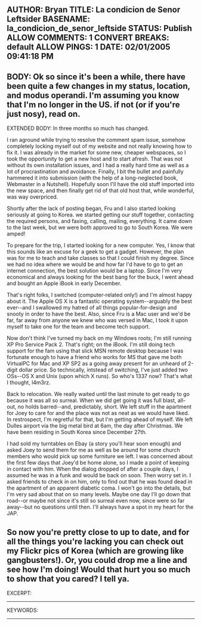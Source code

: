AUTHOR: Bryan
TITLE: La condicion de Senor Leftsider
BASENAME: la_condicion_de_senor_leftside
STATUS: Publish
ALLOW COMMENTS: 1
CONVERT BREAKS: __default__
ALLOW PINGS: 1
DATE: 02/01/2005 09:41:18 PM
-----
BODY:
Ok so since it's been a while, there have been quite a few changes in my status, location, and modus operandi. I'm assuming you know that I'm no longer in the US. if not (or if you're just nosy), read on.
-----
EXTENDED BODY:
In three months so much has changed. 

I ran aground while trying to resolve the comment spam issue, somehow completely locking myself out of my website and not really knowing how to fix it. I was already in the market for some new, cheaper webspaces, so I took the opportunity to get a new host and to start afresh. That was not without its own installation issues, and I had a really hard time as well as a lot of procrastination and avoidance. Finally, I bit the bullet and painfully hammered it into submission (with the help of a long-neglected book, Webmaster in a Nutshell). Hopefully soon I'll have the old stuff imported into the new space, and then finally get rid of that old host that, while wonderful, was way overpriced.

Shortly after the lack of posting began, Fru and I also started looking seriously at going to Korea. we started getting our stuff together, contacting the required persons, and faxing, calling, mailing, everything. It came down to the last week, but we were both approved to go to South Korea. We were amped!

To prepare for the trip, I started looking for a new computer. Yes, I know that this sounds like an excuse for a geek to get a gadget. However, the plan was for me to teach and take classes so that I could finish my degree. Since we had no idea where we would be and how far I'd have to go to get an internet connection, the best solution would be a laptop. Since I'm very economical and always looking for the best bang for the buck, I went ahead and bought an Apple iBook in early December.

That's right folks, I switched (computer-related only!) and I'm almost happy about it. The Apple OS X is a fantastic operating system--arguably the best ever--and I swallowed my hatred of all things popular-for-design and snooty in order to have the best. Also, since Fru is a Mac user and we'd be far, far away from anyone we knew who was versed in Mac, I took it upon myself to take one for the team and become tech support.

Now don't think I've turned my back on my Windows roots; I'm still running XP Pro Service Pack 2. That's right; on the iBook. I'm still doing tech support for the fam using that slick MSN remote desktop because I was fortunate enough to have a friend who works for MS that gave me both VirtualPC for Mac and XP SP2 as a going away present for an unheard of 2-digit dollar price. So technically, intstead of switching, I've just added two OSs--OS X and Unix (upon which X runs). So who's 1337 now? That's what I thought, l4m3rz.

Back to relocation. We really waited until the last minute to get ready to go because it was all so surreal. When we did get going it was full blast, all-out, no holds barred--and, predictably, short. We left stuff in the apartment for Joey to care for and the place was not as neat as we would have liked. In restrospect, I'm regretful for that, but I'm getting ahead of myself. We left Dulles airport via the big metal bird at 6am, the day after Christmas. We have been residing in South Korea since December 27th.

I had sold my turntables on Ebay (a story you'll hear soon enough) and asked Joey to send them for me as well as be around for some church members who would pick up some furniture we left. I was concerned about the first few days that Joey'd be home alone, so I made a point of keeping in contact with him. When the dialog dropped of after a couple days, I assumed he was in a funk and would be back on soon. Then worry set in. I asked friends to check in on him, only to find out that he was found dead in the apartment of an apparent diabetic coma. I won't go into the details, but I'm very sad about that on so many levels. Maybe one day I'll go down that road--or maybe not since it's still so surreal even now, since were so far away--but no questions until then. I'll always have a spot in my heart for the JAP.

So now you're pretty close to up to date, and for all the things you're lacking you can check out my Flickr pics of Korea (which are growing like gangbusters!). Or, you could drop me a line and see how I'm doing! Would that hurt you so much to show that you cared? I tell ya.
-----
EXCERPT:

-----
KEYWORDS:

-----


